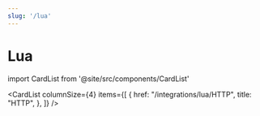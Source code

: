 ```yaml
---
slug: '/lua'
---
```


# Lua

import CardList from '@site/src/components/CardList'

<CardList
columnSize={4}
items={[
{
href: "/integrations/lua/HTTP",
title: "HTTP",
},
]}
/>
